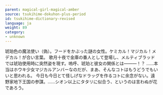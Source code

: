 ```yaml
---
parent: magical-girl-magical-amber
source: tsukihime-dokuhon-plus-period
id: tsukihime-dictionary-revised
language: ja
weight: 89
category:
- unknown
---
```


琥珀色の魔法使い（偽）。フードをかぶった謎の女性。ケミカル！マジカル！メデカル！が合い言葉。
歌月十夜で金庫の番人として登場し、メルティブラッドでは琥珀使用時に突然姿を現す。嗚呼、琥珀と彼女の関係とは———！？
……本当はホウキ少女マジカルアンバーなのだが、まあ、そんなコトはもうどうでもいいと思われる。
今日も今日とて怪しげなドラッグを作るコトに余念がない。遠野家地下王国の参謀。……シオン以上にタタリに似合う、というのは言わぬが花であろう。
